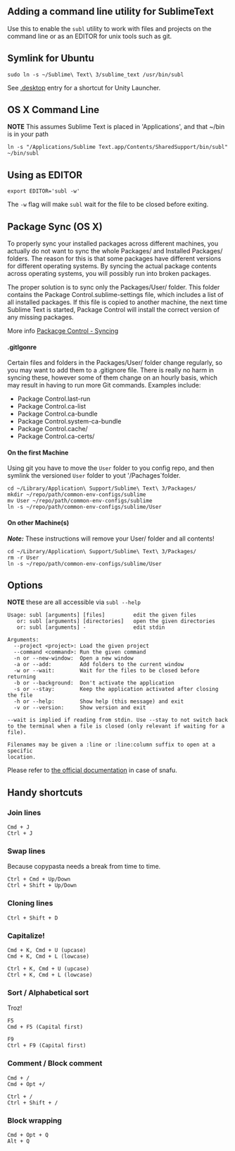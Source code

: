## Adding a command line utility for SublimeText

Use this to enable the `subl` utility to work with files and projects on the command line or as an EDITOR for unix tools such as git.

## Symlink for Ubuntu

    sudo ln -s ~/Sublime\ Text\ 3/sublime_text /usr/bin/subl

See [.desktop](./sublime.desktop) entry for a shortcut for Unity Launcher.

## OS X Command Line

**NOTE** This assumes Sublime Text is placed in 'Applications', and that ~/bin is in your path

    ln -s "/Applications/Sublime Text.app/Contents/SharedSupport/bin/subl" ~/bin/subl

## Using as EDITOR

    export EDITOR='subl -w'

The `-w` flag will make `subl` wait for the file to be closed before exiting.

## Package Sync (OS X)

To properly sync your installed packages across different machines, you actually do not want to sync the whole Packages/ and Installed Packages/ folders. The reason for this is that some packages have different versions for different operating systems. By syncing the actual package contents across operating systems, you will possibly run into broken packages.

The proper solution is to sync only the Packages/User/ folder. This folder contains the Package Control.sublime-settings file, which includes a list of all installed packages. If this file is copied to another machine, the next time Sublime Text is started, Package Control will install the correct version of any missing packages.

More info [Packacge Control - Syncing][1]

#### .gitIgonre
Certain files and folders in the Packages/User/ folder change regularly, so you may want to add them to a .gitignore file. There is really no harm in syncing these, however some of them change on an hourly basis, which may result in having to run more Git commands. Examples include:

* Package Control.last-run
* Package Control.ca-list
* Package Control.ca-bundle
* Package Control.system-ca-bundle
* Package Control.cache/
* Package Control.ca-certs/

#### On the first Machine
Using git you have to move the `User` folder to you config repo, and then symlink the versioned `User` folder to yout '/Pachages`folder.

    cd ~/Library/Application\ Support/Sublime\ Text\ 3/Packages/
    mkdir ~/repo/path/common-env-configs/sublime
    mv User ~/repo/path/common-env-configs/sublime
    ln -s ~/repo/path/common-env-configs/sublime/User

#### On other Machine(s)
***Note:*** These instructions will remove your User/ folder and all contents!

    cd ~/Library/Application\ Support/Sublime\ Text\ 3/Packages/
    rm -r User
    ln -s ~/repo/path/common-env-configs/sublime/User

## Options

**NOTE** these are all accessible via `subl --help`

    Usage: subl [arguments] [files]         edit the given files
       or: subl [arguments] [directories]   open the given directories
       or: subl [arguments] -               edit stdin

    Arguments:
      --project <project>: Load the given project
      --command <command>: Run the given command
      -n or --new-window:  Open a new window
      -a or --add:         Add folders to the current window
      -w or --wait:        Wait for the files to be closed before returning
      -b or --background:  Don't activate the application
      -s or --stay:        Keep the application activated after closing the file
      -h or --help:        Show help (this message) and exit
      -v or --version:     Show version and exit

    --wait is implied if reading from stdin. Use --stay to not switch back
    to the terminal when a file is closed (only relevant if waiting for a file).

    Filenames may be given a :line or :line:column suffix to open at a specific
    location.


Please refer to [the official documentation](http://www.sublimetext.com/docs/3/osx_command_line.html) in case of snafu.


## Handy shortcuts

### Join lines

    Cmd + J
    Ctrl + J

### Swap lines

Because copypasta needs a break from time to time.

    Ctrl + Cmd + Up/Down
    Ctrl + Shift + Up/Down

### Cloning lines

    Ctrl + Shift + D

### Capitalize!

    Cmd + K, Cmd + U (upcase)
    Cmd + K, Cmd + L (lowcase)

    Ctrl + K, Cmd + U (upcase)
    Ctrl + K, Cmd + L (lowcase)

### Sort / Alphabetical sort

Troz!

    F5
    Cmd + F5 (Capital first)

    F9
    Ctrl + F9 (Capital first)

### Comment / Block comment

    Cmd + /
    Cmd + Opt +/

    Ctrl + /
    Ctrl + Shift + /

### Block wrapping

    Cmd + Opt + Q
    Alt + Q

[1]: https://sublime.wbond.net/docs/syncing
